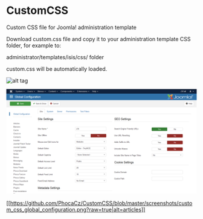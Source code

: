 # CustomCSS
Custom CSS file for Joomla! administration template

Download custom.css file and copy it to your administration template CSS folder, for example to:

administrator/templates/isis/css/ folder

custom.css will be automatically loaded.

![alt tag](https://raw.githubusercontent.com/phoca/customcss/branch/path/to/custom_css_global_configuration.png)

![alt tag](https://github.com/PhocaCz/CustomCSS/blob/master/screenshots/custom_css_global_configuration.png?raw=true)

[[https://github.com/PhocaCz/CustomCSS/blob/master/screenshots/custom_css_global_configuration.png?raw=true|alt=articles]]
